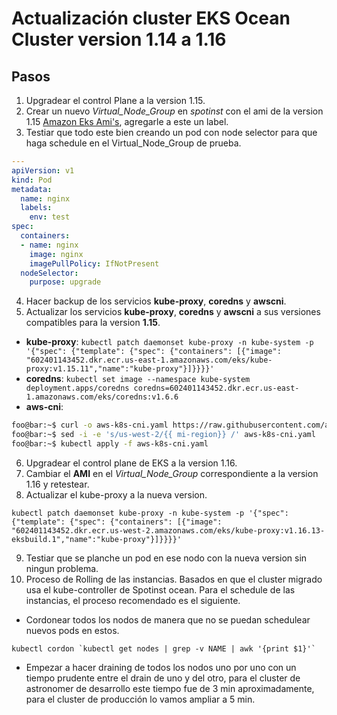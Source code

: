 # Actualización cluster EKS Ocean Cluster version 1.14 a 1.16  #

## Pasos ##

1. Upgradear el control Plane a la version 1.15.
2. Crear un nuevo *Virtual_Node_Group* en *spotinst* con el ami de la version 1.15  [Amazon Eks Ami's](https://docs.aws.amazon.com/eks/latest/userguide/eks-optimized-ami.html), agregarle a este un label. 
3. Testiar que todo este bien creando un pod con node selector para que haga schedule en el Virtual_Node_Group de prueba.

```yaml
---
apiVersion: v1
kind: Pod
metadata:
  name: nginx
  labels:
    env: test
spec:
  containers:
  - name: nginx
    image: nginx
    imagePullPolicy: IfNotPresent
  nodeSelector:
    purpose: upgrade
```
4. Hacer backup de los servicios **kube-proxy**, **coredns** y **awscni**.
5. Actualizar los servicios **kube-proxy**, **coredns** y **awscni** a sus versiones compatibles para la version __1.15__.
  * **kube-proxy**:
  ```kubectl patch daemonset kube-proxy -n kube-system -p '{"spec": {"template": {"spec": {"containers": [{"image": "602401143452.dkr.ecr.us-east-1.amazonaws.com/eks/kube-proxy:v1.15.11","name":"kube-proxy"}]}}}}'```
  * **coredns**:
  ```kubectl set image --namespace kube-system deployment.apps/coredns coredns=602401143452.dkr.ecr.us-east-1.amazonaws.com/eks/coredns:v1.6.6```
  * **aws-cni**: 
  ```bash
  foo@bar:~$ curl -o aws-k8s-cni.yaml https://raw.githubusercontent.com/aws/amazon-vpc-cni-k8s/v1.7.5/config/v1.7/aws-k8s-cni.yaml
  foo@bar:~$ sed -i -e 's/us-west-2/{{ mi-region}} /' aws-k8s-cni.yaml
  foo@bar:~$ kubectl apply -f aws-k8s-cni.yaml
  ```
6. Upgradear el control plane de EKS a la version 1.16.
7. Cambiar el **AMI** en el *Virtual_Node_Group* correspondiente a la version 1.16 y retestear.
8. Actualizar el kube-proxy a la nueva version.
```console
kubectl patch daemonset kube-proxy -n kube-system -p '{"spec": {"template": {"spec": {"containers": [{"image": "602401143452.dkr.ecr.us-west-2.amazonaws.com/eks/kube-proxy:v1.16.13-eksbuild.1","name":"kube-proxy"}]}}}}'
```
9. Testiar que se planche un pod en ese nodo con la nueva version sin ningun problema.
10. Proceso de Rolling de las instancias. Basados en que el cluster migrado usa el kube-controller de Spotinst ocean. Para el schedule de las instancias, el proceso recomendado es el siguiente.
  * Cordonear todos los nodos de manera que no se puedan schedulear nuevos pods en estos.
  ```
  kubectl cordon `kubectl get nodes | grep -v NAME | awk '{print $1}'` 
  ```
  * Empezar a hacer draining de  todos los nodos uno por uno con un tiempo prudente entre el drain de uno y del otro, para el cluster de astronomer de desarrollo este tiempo fue de 3 min aproximadamente, para el cluster de producción lo vamos ampliar a 5 min.
  


